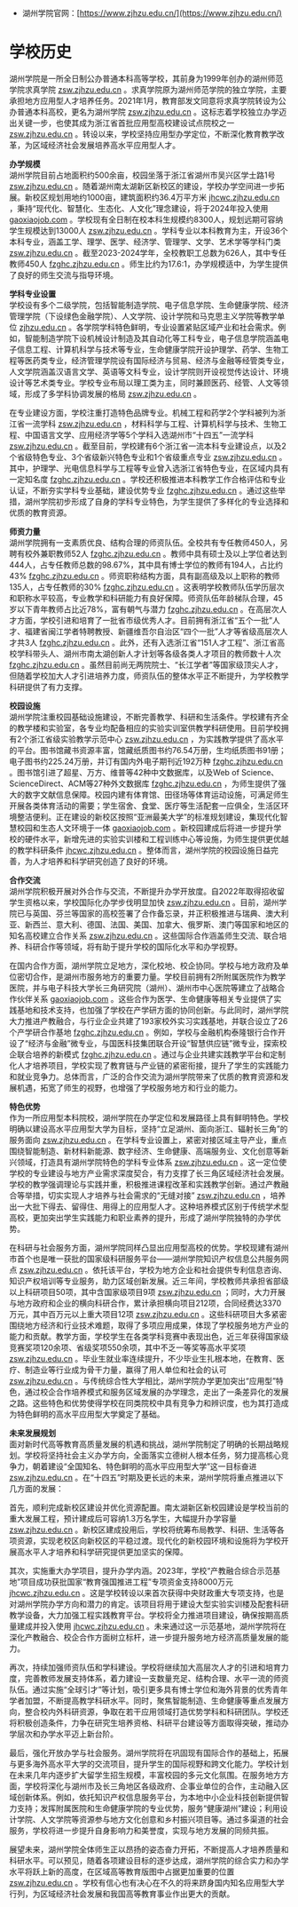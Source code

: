 - 湖州学院官网：[https://www.zjhzu.edu.cn/](https://www.zjhzu.edu.cn/)



# 学校历史  
湖州学院是一所全日制公办普通本科高等学校，其前身为1999年创办的湖州师范学院求真学院 [zsw.zjhzu.edu.cn](https://zsw.zjhzu.edu.cn/1159/list.htm#:~:text=%E6%B9%96%E5%B7%9E%E5%AD%A6%E9%99%A2%E6%98%AF%E4%B8%80%E6%89%80%E5%85%A8%E6%97%A5%E5%88%B6%E5%85%AC%E5%8A%9E%E6%99%AE%E9%80%9A%E6%9C%AC%E7%A7%91%E9%AB%98%E7%AD%89%E5%AD%A6%E6%A0%A1%E3%80%82%E5%AD%A6%E6%A0%A1%E5%89%8D%E8%BA%AB%E6%98%AF%E6%88%90%E7%AB%8B%E4%BA%8E1999%20%E5%B9%B4%E7%9A%84%E6%B9%96%E5%B7%9E%E5%B8%88%E8%8C%83%E5%AD%A6%E9%99%A2%E6%B1%82%E7%9C%9F%E5%AD%A6%E9%99%A2%E3%80%822021%20%E5%B9%B4%201%20%E6%9C%88%EF%BC%8C%E7%BB%8F%E6%95%99%E8%82%B2%E9%83%A8%E5%90%8C%E6%84%8F%E8%BD%AC%E8%AE%BE%E4%B8%BA%E5%85%AC%E5%8A%9E%E6%99%AE%E9%80%9A%E6%9C%AC%E7%A7%91%E9%AB%98%E6%A0%A1%EF%BC%8C%E6%9B%B4%E5%90%8D%E4%B8%BA%E6%B9%96%E5%B7%9E%E5%AD%A6%E9%99%A2%E3%80%82%E5%AD%A6%E6%A0%A1,%E9%A6%96%20%E6%89%B9%20%E5%BA%94%E7%94%A8%E5%9E%8B%E9%AB%98%E6%A0%A1%E5%BB%BA%E8%AE%BE%E8%AF%95%E7%82%B9%E9%99%A2%E6%A0%A1%20%E4%B9%8B%20%E4%B8%80%E3%80%82) 。求真学院原为湖州师范学院的独立学院，主要承担地方应用型人才培养任务。2021年1月，教育部发文同意将求真学院转设为公办普通本科高校，更名为湖州学院 [zsw.zjhzu.edu.cn](https://zsw.zjhzu.edu.cn/1159/list.htm#:~:text=%E6%B9%96%E5%B7%9E%E5%AD%A6%E9%99%A2%E6%98%AF%E4%B8%80%E6%89%80%E5%85%A8%E6%97%A5%E5%88%B6%E5%85%AC%E5%8A%9E%E6%99%AE%E9%80%9A%E6%9C%AC%E7%A7%91%E9%AB%98%E7%AD%89%E5%AD%A6%E6%A0%A1%E3%80%82%E5%AD%A6%E6%A0%A1%E5%89%8D%E8%BA%AB%E6%98%AF%E6%88%90%E7%AB%8B%E4%BA%8E1999%20%E5%B9%B4%E7%9A%84%E6%B9%96%E5%B7%9E%E5%B8%88%E8%8C%83%E5%AD%A6%E9%99%A2%E6%B1%82%E7%9C%9F%E5%AD%A6%E9%99%A2%E3%80%822021%20%E5%B9%B4%201%20%E6%9C%88%EF%BC%8C%E7%BB%8F%E6%95%99%E8%82%B2%E9%83%A8%E5%90%8C%E6%84%8F%E8%BD%AC%E8%AE%BE%E4%B8%BA%E5%85%AC%E5%8A%9E%E6%99%AE%E9%80%9A%E6%9C%AC%E7%A7%91%E9%AB%98%E6%A0%A1%EF%BC%8C%E6%9B%B4%E5%90%8D%E4%B8%BA%E6%B9%96%E5%B7%9E%E5%AD%A6%E9%99%A2%E3%80%82%E5%AD%A6%E6%A0%A1,%E9%A6%96%20%E6%89%B9%20%E5%BA%94%E7%94%A8%E5%9E%8B%E9%AB%98%E6%A0%A1%E5%BB%BA%E8%AE%BE%E8%AF%95%E7%82%B9%E9%99%A2%E6%A0%A1%20%E4%B9%8B%20%E4%B8%80%E3%80%82) 。这标志着学校独立办学迈出关键一步，也使其成为浙江省首批应用型高校建设试点院校之一 [zsw.zjhzu.edu.cn](https://zsw.zjhzu.edu.cn/1159/list.htm#:~:text=%E6%B9%96%E5%B7%9E%E5%AD%A6%E9%99%A2%E6%98%AF%E4%B8%80%E6%89%80%E5%85%A8%E6%97%A5%E5%88%B6%E5%85%AC%E5%8A%9E%E6%99%AE%E9%80%9A%E6%9C%AC%E7%A7%91%E9%AB%98%E7%AD%89%E5%AD%A6%E6%A0%A1%E3%80%82%E5%AD%A6%E6%A0%A1%E5%89%8D%E8%BA%AB%E6%98%AF%E6%88%90%E7%AB%8B%E4%BA%8E1999%20%E5%B9%B4%E7%9A%84%E6%B9%96%E5%B7%9E%E5%B8%88%E8%8C%83%E5%AD%A6%E9%99%A2%E6%B1%82%E7%9C%9F%E5%AD%A6%E9%99%A2%E3%80%822021%20%E5%B9%B4%201%20%E6%9C%88%EF%BC%8C%E7%BB%8F%E6%95%99%E8%82%B2%E9%83%A8%E5%90%8C%E6%84%8F%E8%BD%AC%E8%AE%BE%E4%B8%BA%E5%85%AC%E5%8A%9E%E6%99%AE%E9%80%9A%E6%9C%AC%E7%A7%91%E9%AB%98%E6%A0%A1%EF%BC%8C%E6%9B%B4%E5%90%8D%E4%B8%BA%E6%B9%96%E5%B7%9E%E5%AD%A6%E9%99%A2%E3%80%82%E5%AD%A6%E6%A0%A1,%E9%A6%96%20%E6%89%B9%20%E5%BA%94%E7%94%A8%E5%9E%8B%E9%AB%98%E6%A0%A1%E5%BB%BA%E8%AE%BE%E8%AF%95%E7%82%B9%E9%99%A2%E6%A0%A1%20%E4%B9%8B%20%E4%B8%80%E3%80%82) 。转设以来，学校坚持应用型办学定位，不断深化教育教学改革，为区域经济社会发展培养高水平应用型人才。  

**办学规模**  
湖州学院目前占地面积约500余亩，校园坐落于浙江省湖州市吴兴区学士路1号 [zsw.zjhzu.edu.cn](https://zsw.zjhzu.edu.cn/1159/list.htm#:~:text=%E7%9B%AE%E5%89%8D%E5%AD%A6%E6%A0%A1%E5%8D%A0%E5%9C%B0%E9%9D%A2%E7%A7%AF500%20%E4%BD%99%E4%BA%A9%EF%BC%8C%E5%BB%BA%E8%AE%BE%20%E4%B8%AD%E7%9A%84%E6%96%B0%E6%A0%A1%20%E5%9B%AD%20%E4%BD%8D%E4%BA%8E,%E4%BA%BA%EF%BC%8C%E8%A7%84%E5%88%92%E5%9C%A8%E6%A0%A1%E7%94%9F%E8%A7%84%E6%A8%A1%201%203%20000%20%E4%BA%BA%E3%80%82) 。随着湖州南太湖新区新校区的建设，学校办学空间进一步拓展。新校区规划用地约1000亩，建筑面积约36.4万平方米 [jhcwc.zjhzu.edu.cn](https://jhcwc.zjhzu.edu.cn/2023/0515/c1185a18795/page.htm#:~:text=Image) ，秉持“现代化、智慧化、生态化、人文化”理念建设，将于2024年投入使用 [gaoxiaojob.com](https://www.gaoxiaojob.com/company/detail/901.html#:~:text=%E7%9B%AE%E5%89%8D%E5%AD%A6%E6%A0%A1%E5%8D%A0%E5%9C%B0%E9%9D%A2%E7%A7%AF500%E4%BD%99%E4%BA%A9%EF%BC%8C%E5%BB%BA%E8%AE%BE%E4%B8%AD%E7%9A%84%E6%96%B0%E6%A0%A1%E5%8C%BA%E4%BD%8D%E4%BA%8E%E6%B5%99%E6%B1%9F%E7%9C%81%E5%9B%9B%E5%A4%A7%E6%B9%BE%E5%8C%BA%E4%B9%8B%E4%B8%80%E7%9A%84%E5%8D%97%E5%A4%AA%E6%B9%96%E6%96%B0%E5%8C%BA%EF%BC%8C%E5%BB%BA%E8%AE%BE%E7%94%A8%E5%9C%B01000%E4%BA%A9%E3%80%82%E6%96%B0%E6%A0%A1%E5%8C%BA%E5%BB%BA%E8%AE%BE%E7%A7%89%E6%8C%81%E2%80%9C%E4%BA%9A%E6%B4%B2%E6%9C%80%E7%BE%8E%E5%A4%A7%E5%AD%A6%E2%80%9D%E7%90%86%E5%BF%B5%EF%BC%8C%E9%9B%86%E7%8E%B0%E4%BB%A3%E5%8C%96%E3%80%81%E6%99%BA%E6%85%A7%E5%8C%96%E3%80%81%20%E7%94%9F%E6%80%81%E5%8C%96%E3%80%81%E4%BA%BA%E6%96%87%E5%8C%96%E4%BA%8E%E4%B8%80%E4%BD%93%EF%BC%8C%E5%B0%86%E4%BA%8E2024%E5%B9%B4%E8%90%BD%E6%88%90%E4%BD%BF%E7%94%A8%E3%80%82) 。学校现有全日制在校本科生规模约8300人，规划远期可容纳学生规模达到13000人 [zsw.zjhzu.edu.cn](https://zsw.zjhzu.edu.cn/1159/list.htm#:~:text=%E7%9B%AE%E5%89%8D%E5%AD%A6%E6%A0%A1%E5%8D%A0%E5%9C%B0%E9%9D%A2%E7%A7%AF500%20%E4%BD%99%E4%BA%A9%EF%BC%8C%E5%BB%BA%E8%AE%BE%20%E4%B8%AD%E7%9A%84%E6%96%B0%E6%A0%A1%20%E5%9B%AD%20%E4%BD%8D%E4%BA%8E,%E4%BA%BA%EF%BC%8C%E8%A7%84%E5%88%92%E5%9C%A8%E6%A0%A1%E7%94%9F%E8%A7%84%E6%A8%A1%201%203%20000%20%E4%BA%BA%E3%80%82) 。学科专业以本科教育为主，开设36个本科专业，涵盖工学、理学、医学、经济学、管理学、文学、艺术学等学科门类 [zsw.zjhzu.edu.cn](https://zsw.zjhzu.edu.cn/1159/list.htm#:~:text=%E7%9B%AE%E5%89%8D%E5%AD%A6%E6%A0%A1%E5%8D%A0%E5%9C%B0%E9%9D%A2%E7%A7%AF500%20%E4%BD%99%E4%BA%A9%EF%BC%8C%E5%BB%BA%E8%AE%BE%20%E4%B8%AD%E7%9A%84%E6%96%B0%E6%A0%A1%20%E5%9B%AD%20%E4%BD%8D%E4%BA%8E,%E4%BA%BA%EF%BC%8C%E8%A7%84%E5%88%92%E5%9C%A8%E6%A0%A1%E7%94%9F%E8%A7%84%E6%A8%A1%201%203%20000%20%E4%BA%BA%E3%80%82) 。截至2023-2024学年，全校教职工总数为626人，其中专任教师450人 [fzghc.zjhzu.edu.cn](https://fzghc.zjhzu.edu.cn/_upload/article/files/92/7a/d44246f14802bb48b3e5e94c4e87/dfd559dc-9dc2-495f-a58f-8c959b3e1ad0.pdf#:~:text=%E5%8A%9B%E5%BA%A6%EF%BC%8C2023,%E4%B8%93%E4%BB%BB%E6%95%99%E5%B8%88%E9%98%9F%E4%BC%8D%E5%88%86%E5%B8%83%E7%BB%93%E6%9E%84) 。师生比约为17.6:1，办学规模适中，为学生提供了良好的师生交流与指导环境。  

**学科专业设置**  
学校设有多个二级学院，包括智能制造学院、电子信息学院、生命健康学院、经济管理学院（下设绿色金融学院）、人文学院、设计学院和马克思主义学院等教学单位 [zjhzu.edu.cn](https://www.zjhzu.edu.cn/jxjg/list.htm#:~:text=,%E9%A9%AC%E5%85%8B%E6%80%9D%E4%B8%BB%E4%B9%89%E5%AD%A6%E9%99%A2) 。各学院学科特色鲜明，专业设置紧贴区域产业和社会需求。例如，智能制造学院下设机械设计制造及其自动化等工科专业，电子信息学院涵盖电子信息工程、计算机科学与技术等专业，生命健康学院开设护理学、药学、生物工程等医药类专业，经济管理学院设有国际经济与贸易、经济与金融等经管类专业，人文学院涵盖汉语言文学、英语等文科专业，设计学院则开设视觉传达设计、环境设计等艺术类专业。学校专业布局以理工类为主，同时兼顾医药、经管、人文等领域，形成了多学科协调发展的格局 [zsw.zjhzu.edu.cn](https://zsw.zjhzu.edu.cn/1159/list.htm#:~:text=%E7%9B%AE%E5%89%8D%E5%AD%A6%E6%A0%A1%E5%8D%A0%E5%9C%B0%E9%9D%A2%E7%A7%AF500%20%E4%BD%99%E4%BA%A9%EF%BC%8C%E5%BB%BA%E8%AE%BE%20%E4%B8%AD%E7%9A%84%E6%96%B0%E6%A0%A1%20%E5%9B%AD%20%E4%BD%8D%E4%BA%8E,%E4%BA%BA%EF%BC%8C%E8%A7%84%E5%88%92%E5%9C%A8%E6%A0%A1%E7%94%9F%E8%A7%84%E6%A8%A1%201%203%20000%20%E4%BA%BA%E3%80%82) 。  

在专业建设方面，学校注重打造特色品牌专业。机械工程和药学2个学科被列为浙江省一流学科 [zsw.zjhzu.edu.cn](https://zsw.zjhzu.edu.cn/1159/list.htm#:~:text=%E5%AD%A6%E6%A0%A1%E5%9D%9A%E6%8C%81%E9%AB%98%E6%B0%B4%E5%B9%B3%E5%BA%94%E7%94%A8%E5%9E%8B%E5%A4%A7%E5%AD%A6%20%E5%BB%BA%E8%AE%BE%20%E5%AE%9A%E4%BD%8D%EF%BC%8C%E7%AB%8B%E8%B6%B3%E6%B9%96%E5%B7%9E%EF%BC%8C%E9%9D%A2%E5%90%91%E6%B5%99%E6%B1%9F%EF%BC%8C%E8%BE%90%E5%B0%84%E9%95%BF%E4%B8%89%E8%A7%92%EF%BC%8C%E5%9B%B4%E7%BB%95%E6%99%BA%E8%83%BD%E5%88%B6%E9%80%A0%E3%80%81%E6%96%B0%E6%9D%90%E6%96%99%20%E6%96%B0%E8%83%BD%E6%BA%90%E3%80%81%E6%95%B0%E5%AD%97%E7%BB%8F%E6%B5%8E%E3%80%81%E7%94%9F%E5%91%BD%E5%81%A5%E5%BA%B7%E3%80%81%E9%AB%98%E7%AB%AF%20%E6%9C%8D%E5%8A%A1,1%20%E4%B8%AA%E3%80%81%E6%B9%96%E5%B7%9E%20%E5%B8%82%E2%80%9C%E5%8D%81%E5%9B%9B%E4%BA%94%E2%80%9D%E4%B8%80%E6%B5%81%E4%B8%93%E4%B8%9A%205%20%E4%B8%AA%E3%80%82) ，材料科学与工程、计算机科学与技术、生物工程、中国语言文学、应用经济学等5个学科入选湖州市“十四五”一流学科 [zsw.zjhzu.edu.cn](https://zsw.zjhzu.edu.cn/1159/list.htm#:~:text=%E5%AD%A6%E6%A0%A1%E5%9D%9A%E6%8C%81%E9%AB%98%E6%B0%B4%E5%B9%B3%E5%BA%94%E7%94%A8%E5%9E%8B%E5%A4%A7%E5%AD%A6%20%E5%BB%BA%E8%AE%BE%20%E5%AE%9A%E4%BD%8D%EF%BC%8C%E7%AB%8B%E8%B6%B3%E6%B9%96%E5%B7%9E%EF%BC%8C%E9%9D%A2%E5%90%91%E6%B5%99%E6%B1%9F%EF%BC%8C%E8%BE%90%E5%B0%84%E9%95%BF%E4%B8%89%E8%A7%92%EF%BC%8C%E5%9B%B4%E7%BB%95%E6%99%BA%E8%83%BD%E5%88%B6%E9%80%A0%E3%80%81%E6%96%B0%E6%9D%90%E6%96%99%20%E6%96%B0%E8%83%BD%E6%BA%90%E3%80%81%E6%95%B0%E5%AD%97%E7%BB%8F%E6%B5%8E%E3%80%81%E7%94%9F%E5%91%BD%E5%81%A5%E5%BA%B7%E3%80%81%E9%AB%98%E7%AB%AF%20%E6%9C%8D%E5%8A%A1,1%20%E4%B8%AA%E3%80%81%E6%B9%96%E5%B7%9E%20%E5%B8%82%E2%80%9C%E5%8D%81%E5%9B%9B%E4%BA%94%E2%80%9D%E4%B8%80%E6%B5%81%E4%B8%93%E4%B8%9A%205%20%E4%B8%AA%E3%80%82) 。截至目前，学校建有6个浙江省一流本科专业建设点，以及2个省级特色专业、3个省级新兴特色专业和1个省级重点专业 [zsw.zjhzu.edu.cn](https://zsw.zjhzu.edu.cn/1159/list.htm#:~:text=%E5%AD%A6%E6%A0%A1%E5%9D%9A%E6%8C%81%E9%AB%98%E6%B0%B4%E5%B9%B3%E5%BA%94%E7%94%A8%E5%9E%8B%E5%A4%A7%E5%AD%A6%20%E5%BB%BA%E8%AE%BE%20%E5%AE%9A%E4%BD%8D%EF%BC%8C%E7%AB%8B%E8%B6%B3%E6%B9%96%E5%B7%9E%EF%BC%8C%E9%9D%A2%E5%90%91%E6%B5%99%E6%B1%9F%EF%BC%8C%E8%BE%90%E5%B0%84%E9%95%BF%E4%B8%89%E8%A7%92%EF%BC%8C%E5%9B%B4%E7%BB%95%E6%99%BA%E8%83%BD%E5%88%B6%E9%80%A0%E3%80%81%E6%96%B0%E6%9D%90%E6%96%99%20%E6%96%B0%E8%83%BD%E6%BA%90%E3%80%81%E6%95%B0%E5%AD%97%E7%BB%8F%E6%B5%8E%E3%80%81%E7%94%9F%E5%91%BD%E5%81%A5%E5%BA%B7%E3%80%81%E9%AB%98%E7%AB%AF%20%E6%9C%8D%E5%8A%A1,1%20%E4%B8%AA%E3%80%81%E6%B9%96%E5%B7%9E%20%E5%B8%82%E2%80%9C%E5%8D%81%E5%9B%9B%E4%BA%94%E2%80%9D%E4%B8%80%E6%B5%81%E4%B8%93%E4%B8%9A%205%20%E4%B8%AA%E3%80%82) 。其中，护理学、光电信息科学与工程等专业曾入选浙江省特色专业，在区域内具有一定知名度 [fzghc.zjhzu.edu.cn](https://fzghc.zjhzu.edu.cn/_upload/article/files/92/7a/d44246f14802bb48b3e5e94c4e87/dfd559dc-9dc2-495f-a58f-8c959b3e1ad0.pdf#:~:text=5%20%E7%94%B5%E6%B0%94%E5%B7%A5%E7%A8%8B%E5%8F%8A%E5%85%B6%E8%87%AA%E5%8A%A8%E5%8C%96%202019%20%E5%B9%B4%206,9%20%E7%9C%81%E2%80%9C%E5%8D%81%E4%BA%8C%E4%BA%94%E2%80%9D%E6%96%B0%E5%85%B4%E7%89%B9%E8%89%B2%E4%B8%93%E4%B8%9A%20%E7%94%B5%E5%AD%90%E4%BF%A1%E6%81%AF%E5%B7%A5%E7%A8%8B%202014%20%E5%B9%B4) 。学校还积极推进本科教学工作合格评估和专业认证，不断夯实学科专业基础，建设优势专业 [fzghc.zjhzu.edu.cn](https://fzghc.zjhzu.edu.cn/_upload/article/files/92/7a/d44246f14802bb48b3e5e94c4e87/dfd559dc-9dc2-495f-a58f-8c959b3e1ad0.pdf#:~:text=%E5%BC%95%E9%A2%86%EF%BC%8C%E4%BB%A5%E6%95%99%E8%82%B2%E9%83%A8%E6%9C%AC%E7%A7%91%E6%95%99%E5%AD%A6%E5%B7%A5%E4%BD%9C%E5%90%88%E6%A0%BC%E8%AF%84%E4%BC%B0%E4%B8%8E%E4%B8%93%E4%B8%9A%E8%AE%A4%E8%AF%81%E4%B8%BA%E6%8A%93%E6%89%8B%EF%BC%8C%E4%BB%A5%E7%9C%81%E3%80%81%E5%B8%82%E3%80%81%E6%A0%A1%E4%B8%93%E4%B8%9A%E5%BB%BA%20%E8%AE%BE%E9%A1%B9%E7%9B%AE%E4%B8%BA%E4%BE%9D%E6%89%98%EF%BC%8C%E7%AB%8B%E8%B6%B3%E5%8C%BA%E5%9F%9F%E4%BC%98%E5%8A%BF%E4%BA%A7%E4%B8%9A%E5%92%8C%E6%B7%B1%E5%8E%9A%E6%96%87%E5%8C%96%E5%BA%95%E8%95%B4%EF%BC%8C%E5%85%A8%E9%9D%A2%E5%A4%AF%E5%AE%9E%E5%AD%A6%E7%A7%91%E4%B8%93%E4%B8%9A%E5%9F%BA%E7%A1%80%EF%BC%8C%E5%A4%A7%20%E5%8A%9B%E5%BB%BA%E8%AE%BE%E7%89%B9%E8%89%B2%E5%92%8C%E4%BC%98%E5%8A%BF%E4%B8%93%E4%B8%9A%E3%80%822023%20%E5%B9%B4%209,%E6%9C%88%EF%BC%8C%E5%AD%A6%E6%A0%A1%E6%8C%89%E7%85%A7%E6%95%99%E8%82%B2%E9%83%A8%E5%92%8C%E6%B5%99%E6%B1%9F%E7%9C%81%E6%95%99%E8%82%B2%E5%8E%85%E5%85%B3%E4%BA%8E%E4%B8%93) 。通过这些举措，湖州学院初步形成了自身的学科专业特色，为学生提供了多样化的专业选择和优质的教育资源。  

**师资力量**  
湖州学院拥有一支素质优良、结构合理的师资队伍。全校共有专任教师450人，另聘有校外兼职教师52人 [fzghc.zjhzu.edu.cn](https://fzghc.zjhzu.edu.cn/_upload/article/files/92/7a/d44246f14802bb48b3e5e94c4e87/dfd559dc-9dc2-495f-a58f-8c959b3e1ad0.pdf#:~:text=%E5%8A%9B%E5%BA%A6%EF%BC%8C2023,%E4%B8%93%E4%BB%BB%E6%95%99%E5%B8%88%E9%98%9F%E4%BC%8D%E5%88%86%E5%B8%83%E7%BB%93%E6%9E%84) 。教师中具有硕士及以上学位者达到444人，占专任教师总数的98.67%，其中具有博士学位的教师有194人，占比约43% [fzghc.zjhzu.edu.cn](https://fzghc.zjhzu.edu.cn/_upload/article/files/92/7a/d44246f14802bb48b3e5e94c4e87/dfd559dc-9dc2-495f-a58f-8c959b3e1ad0.pdf#:~:text=%E5%9C%A8%E4%B8%93%E4%BB%BB%E6%95%99%E5%B8%88%E5%9B%A2%E9%98%9F%E4%B8%AD%EF%BC%8C444%20%E4%BA%BA%E6%8B%A5%E6%9C%89%E7%A1%95%E5%A3%AB%E5%8F%8A%E4%BB%A5%E4%B8%8A%E5%AD%A6%E4%BD%8D%EF%BC%8C%E5%8D%A0%E4%B8%93%E4%BB%BB%E6%95%99%E5%B8%88%E6%80%BB%E6%95%B0%E7%9A%84%2098.67,%E3%80%82%E4%B8%8E%E4%B8%8A%E4%B8%80%E5%AD%A6%E5%B9%B4%E7%9B%B8%E6%AF%94%EF%BC%8C%E9%AB%98%20%E7%BA%A7%E4%B8%93%E4%B8%9A%E6%8A%80%E6%9C%AF%E8%81%8C%E5%8A%A1%E7%9A%84%E4%B8%93%E4%BB%BB%E6%95%99%E5%B8%88%E6%95%B0%E9%87%8F%E5%91%88%E7%8E%B0%E5%87%BA%E7%A8%B3%E5%AE%9A%E7%9A%84%E5%A2%9E%E9%95%BF%E8%B6%8B%E5%8A%BF%E3%80%82%E4%B8%8A%E4%B8%80%E5%AD%A6%E5%B9%B4%EF%BC%8C%E6%96%B0%E5%A2%9E%E5%8D%9A%E5%A3%AB%E5%AD%A6) 。师资职称结构方面，具有副高级及以上职称的教师135人，占专任教师的30% [fzghc.zjhzu.edu.cn](https://fzghc.zjhzu.edu.cn/_upload/article/files/92/7a/d44246f14802bb48b3e5e94c4e87/dfd559dc-9dc2-495f-a58f-8c959b3e1ad0.pdf#:~:text=%E5%9C%A8%E4%B8%93%E4%BB%BB%E6%95%99%E5%B8%88%E5%9B%A2%E9%98%9F%E4%B8%AD%EF%BC%8C444%20%E4%BA%BA%E6%8B%A5%E6%9C%89%E7%A1%95%E5%A3%AB%E5%8F%8A%E4%BB%A5%E4%B8%8A%E5%AD%A6%E4%BD%8D%EF%BC%8C%E5%8D%A0%E4%B8%93%E4%BB%BB%E6%95%99%E5%B8%88%E6%80%BB%E6%95%B0%E7%9A%84%2098.67,%E3%80%82%E4%B8%8E%E4%B8%8A%E4%B8%80%E5%AD%A6%E5%B9%B4%E7%9B%B8%E6%AF%94%EF%BC%8C%E9%AB%98%20%E7%BA%A7%E4%B8%93%E4%B8%9A%E6%8A%80%E6%9C%AF%E8%81%8C%E5%8A%A1%E7%9A%84%E4%B8%93%E4%BB%BB%E6%95%99%E5%B8%88%E6%95%B0%E9%87%8F%E5%91%88%E7%8E%B0%E5%87%BA%E7%A8%B3%E5%AE%9A%E7%9A%84%E5%A2%9E%E9%95%BF%E8%B6%8B%E5%8A%BF%E3%80%82%E4%B8%8A%E4%B8%80%E5%AD%A6%E5%B9%B4%EF%BC%8C%E6%96%B0%E5%A2%9E%E5%8D%9A%E5%A3%AB%E5%AD%A6) 。这表明学校教师队伍学历层次和职称水平较高，专业教学和科研能力有良好保障。师资队伍年龄梯队合理，45岁以下青年教师占比近78%，富有朝气与潜力 [fzghc.zjhzu.edu.cn](https://fzghc.zjhzu.edu.cn/_upload/article/files/92/7a/d44246f14802bb48b3e5e94c4e87/dfd559dc-9dc2-495f-a58f-8c959b3e1ad0.pdf#:~:text=match%20at%20L255%20%E4%BD%8D%E6%95%99%E5%B8%88%2041,%E5%9B%BE%204%E3%80%82) 。在高层次人才方面，学校引进和培育了一批省市级优秀人才。目前拥有浙江省“五个一批”人才、福建省闽江学者特聘教授、新疆维吾尔自治区“四个一批”人才等省级高层次人才共3人 [fzghc.zjhzu.edu.cn](https://fzghc.zjhzu.edu.cn/_upload/article/files/92/7a/d44246f14802bb48b3e5e94c4e87/dfd559dc-9dc2-495f-a58f-8c959b3e1ad0.pdf#:~:text=3,%E5%85%A8%E5%9B%BD%E4%B8%AD%E5%8C%BB%E4%B8%B4%E5%BA%8A%E4%BC%98%E7%A7%80%E4%BA%BA%E6%89%8D%E7%A0%94%E4%BF%AE%E9%A1%B9%E7%9B%AE%E5%9F%B9%E5%85%BB%E5%AF%B9%E8%B1%A1%E7%AD%89%E5%90%84%E7%B1%BB%E5%85%B6%E4%BB%96%E4%BA%BA%E6%89%8D%E7%A7%B0%E5%8F%B7%2030%20%E4%BD%99%E4%BA%BA%E6%AC%A1%EF%BC%9B%E2%80%9C%E5%8D%97%20%E5%A4%AA%E6%B9%96%E6%9C%AC%E5%9C%9F%E9%AB%98%E5%B1%82%E6%AC%A1%E4%BA%BA%E6%89%8D%E7%89%B9%E6%AE%8A%E6%94%AF%E6%8C%81%E8%AE%A1%E5%88%92%E2%80%9D%E7%A7%91%E6%8A%80%E5%88%9B%E6%96%B0%E9%A2%86%E5%86%9B%E4%BA%BA%E6%89%8D%E3%80%81%E6%95%99%E8%82%B2%E9%A2%86%E5%86%9B%E4%BA%BA%E6%89%8D%E3%80%81%E4%BA%BA%E6%96%87%E7%A4%BE%20%E7%A7%91%E9%A2%86%E5%86%9B%E4%BA%BA%E6%89%8D%E3%80%81%E9%9D%92%E5%B9%B4%E6%8B%94%E5%B0%96%E4%BA%BA%E6%89%8D%EF%BC%8C%E6%B9%96%E5%B7%9E%E5%B8%82%E5%8D%97%E5%A4%AA%E6%B9%96%E7%B2%BE%E8%8B%B1%E8%AE%A1%E5%88%92%E5%85%A5%E9%80%89%E4%BA%BA%E6%89%8D%EF%BC%8C%E6%B9%96%E5%B7%9E%E5%B8%82%E2%80%9C1112) 。此外，还有入选浙江省“151人才工程”、浙江省高校学科带头人、湖州市南太湖创新人才计划等各级各类人才项目的教师数十人次 [fzghc.zjhzu.edu.cn](https://fzghc.zjhzu.edu.cn/_upload/article/files/92/7a/d44246f14802bb48b3e5e94c4e87/dfd559dc-9dc2-495f-a58f-8c959b3e1ad0.pdf#:~:text=3,30%20%E4%BD%99%E4%BA%BA%E6%AC%A1%EF%BC%9B%E2%80%9C%E5%8D%97%20%E5%A4%AA%E6%B9%96%E6%9C%AC%E5%9C%9F%E9%AB%98%E5%B1%82%E6%AC%A1%E4%BA%BA%E6%89%8D%E7%89%B9%E6%AE%8A%E6%94%AF%E6%8C%81%E8%AE%A1%E5%88%92%E2%80%9D%E7%A7%91%E6%8A%80%E5%88%9B%E6%96%B0%E9%A2%86%E5%86%9B%E4%BA%BA%E6%89%8D%E3%80%81%E6%95%99%E8%82%B2%E9%A2%86%E5%86%9B%E4%BA%BA%E6%89%8D%E3%80%81%E4%BA%BA%E6%96%87%E7%A4%BE%20%E7%A7%91%E9%A2%86%E5%86%9B%E4%BA%BA%E6%89%8D%E3%80%81%E9%9D%92%E5%B9%B4%E6%8B%94%E5%B0%96%E4%BA%BA%E6%89%8D%EF%BC%8C%E6%B9%96%E5%B7%9E%E5%B8%82%E5%8D%97%E5%A4%AA%E6%B9%96%E7%B2%BE%E8%8B%B1%E8%AE%A1%E5%88%92%E5%85%A5%E9%80%89%E4%BA%BA%E6%89%8D%EF%BC%8C%E6%B9%96%E5%B7%9E%E5%B8%82%E2%80%9C1112%20%E4%BA%BA%E6%89%8D%E5%B7%A5%E7%A8%8B%E2%80%9D%E5%9F%B9%E5%85%BB%E4%BA%BA%E9%80%89%EF%BC%8C%E6%B9%96%E5%B7%9E%E5%B8%82%E5%AE%A3%E4%BC%A0%E6%96%87%E5%8C%96%E2%80%9C%E4%BA%94%E4%B8%AA%E4%B8%80%E6%89%B9%E2%80%9D%E4%BC%98%E7%A7%80%E4%BA%BA%E6%89%8D%E4%BB%A5%E5%8F%8A%E5%85%B6%E4%BB%96%E5%90%84%E7%B1%BB%E5%B8%82%E7%BA%A7) 。虽然目前尚无两院院士、“长江学者”等国家级顶尖人才，但随着学校加大人才引进培养力度，师资队伍的整体水平正不断提升，为学校教学科研提供了有力支撑。  

**校园设施**  
湖州学院注重校园基础设施建设，不断完善教学、科研和生活条件。学校建有齐全的教学楼和实验室，各专业均配备相应的实验实训室供教学科研使用。目前学校拥有2个浙江省级实验教学示范中心 [zsw.zjhzu.edu.cn](https://zsw.zjhzu.edu.cn/1159/list.htm#:~:text=%E5%AD%A6%E6%A0%A1%E5%9D%9A%E6%8C%81%20%E9%AB%98%E7%B4%A0%E8%B4%A8%20%E5%BA%94%E7%94%A8%20%E5%9E%8B%20%E4%BA%BA%E6%89%8D%E5%9F%B9%E5%85%BB,%E8%9E%8D%E5%90%88%EF%BC%8C%E7%A7%AF%E6%9E%81%E6%9E%84%E5%BB%BA%E5%8D%8F%E5%90%8C%E8%82%B2%E4%BA%BA%E6%9C%BA%E5%88%B6%EF%BC%8C%E5%88%87%20%E5%AE%9E%20%E6%8F%90%E9%AB%98%20%E5%AE%9E%E8%B7%B5%20%E6%95%99%E5%AD%A6) ，为实践教学提供了高水平的平台。图书馆藏书资源丰富，馆藏纸质图书约76.54万册，生均纸质图书91册；电子图书约225.24万册，并订有国内外电子期刊近192万种 [fzghc.zjhzu.edu.cn](https://fzghc.zjhzu.edu.cn/_upload/article/files/92/7a/d44246f14802bb48b3e5e94c4e87/dfd559dc-9dc2-495f-a58f-8c959b3e1ad0.pdf#:~:text=2,of%20Science%E3%80%81ScienceDirect%E3%80%81ACM%20%E7%AD%89%2027%20%E7%A7%8D) 。图书馆引进了超星、万方、维普等42种中文数据库，以及Web of Science、ScienceDirect、ACM等27种外文数据库 [fzghc.zjhzu.edu.cn](https://fzghc.zjhzu.edu.cn/_upload/article/files/92/7a/d44246f14802bb48b3e5e94c4e87/dfd559dc-9dc2-495f-a58f-8c959b3e1ad0.pdf#:~:text=2,of%20Science%E3%80%81ScienceDirect%E3%80%81ACM%20%E7%AD%89%2027%20%E7%A7%8D) ，为师生提供了强大的数字文献信息保障。校园内建有体育馆、田径场等体育运动设施，可满足师生开展各类体育活动的需要；学生宿舍、食堂、医疗等生活配套一应俱全，生活区环境整洁便利。正在建设的新校区按照“亚洲最美大学”的标准规划建设，集现代化智慧校园和生态人文环境于一体 [gaoxiaojob.com](https://www.gaoxiaojob.com/company/detail/901.html#:~:text=%E7%9B%AE%E5%89%8D%E5%AD%A6%E6%A0%A1%E5%8D%A0%E5%9C%B0%E9%9D%A2%E7%A7%AF500%E4%BD%99%E4%BA%A9%EF%BC%8C%E5%BB%BA%E8%AE%BE%E4%B8%AD%E7%9A%84%E6%96%B0%E6%A0%A1%E5%8C%BA%E4%BD%8D%E4%BA%8E%E6%B5%99%E6%B1%9F%E7%9C%81%E5%9B%9B%E5%A4%A7%E6%B9%BE%E5%8C%BA%E4%B9%8B%E4%B8%80%E7%9A%84%E5%8D%97%E5%A4%AA%E6%B9%96%E6%96%B0%E5%8C%BA%EF%BC%8C%E5%BB%BA%E8%AE%BE%E7%94%A8%E5%9C%B01000%E4%BA%A9%E3%80%82%E6%96%B0%E6%A0%A1%E5%8C%BA%E5%BB%BA%E8%AE%BE%E7%A7%89%E6%8C%81%E2%80%9C%E4%BA%9A%E6%B4%B2%E6%9C%80%E7%BE%8E%E5%A4%A7%E5%AD%A6%E2%80%9D%E7%90%86%E5%BF%B5%EF%BC%8C%E9%9B%86%E7%8E%B0%E4%BB%A3%E5%8C%96%E3%80%81%E6%99%BA%E6%85%A7%E5%8C%96%E3%80%81%20%E7%94%9F%E6%80%81%E5%8C%96%E3%80%81%E4%BA%BA%E6%96%87%E5%8C%96%E4%BA%8E%E4%B8%80%E4%BD%93%EF%BC%8C%E5%B0%86%E4%BA%8E2024%E5%B9%B4%E8%90%BD%E6%88%90%E4%BD%BF%E7%94%A8%E3%80%82) 。新校园建成后将进一步提升学校的硬件水平，新增先进的实验实训楼和工程训练中心等设施，为师生提供更优越的教学科研条件 [jhcwc.zjhzu.edu.cn](https://jhcwc.zjhzu.edu.cn/2023/0515/c1185a18795/page.htm#:~:text=%E6%A0%A1%E4%BC%81%E5%90%88%E4%BD%9C%EF%BC%8C%E5%8A%A0%E5%BC%BA%E7%BB%8F%E6%B5%8E%E7%A4%BE%E4%BC%9A%E5%8F%91%E5%B1%95%E6%80%A5%E9%9C%80%E9%A2%86%E5%9F%9F%E5%AD%A6%E7%A7%91%E4%B8%93%E4%B8%9A%E5%BB%BA%E8%AE%BE%E5%92%8C%E4%BA%BA%E6%89%8D%E5%9F%B9%E5%85%BB%EF%BC%8C%E6%9C%89%E6%95%88%E6%8F%90%E5%8D%87%E6%88%91%E6%A0%A1%E5%AF%B9%E5%9C%B0%E6%96%B9%E7%BB%8F%E6%B5%8E%E7%A4%BE%E4%BC%9A%E9%AB%98%E8%B4%A8%E9%87%8F%E5%8F%91%E5%B1%95%E7%9A%84%E6%94%AF%E6%92%91%E5%BC%95%E9%A2%86%E8%83%BD%E5%8A%9B%E3%80%82) 。整体而言，湖州学院的校园设施日益完善，为人才培养和科学研究创造了良好的环境。  

**合作交流**  
湖州学院积极开展对外合作与交流，不断提升办学开放度。自2022年取得招收留学生资格以来，学校国际化办学步伐明显加快 [zsw.zjhzu.edu.cn](https://zsw.zjhzu.edu.cn/1159/list.htm#:~:text=%E5%AD%A6%E6%A0%A1%E5%9D%9A%E6%8C%81%20%E5%BC%80%E6%94%BE%E5%8A%9E%E5%AD%A6%EF%BC%8C%E5%A4%A7%E5%8A%9B%E5%AE%9E%E6%96%BD%E5%9B%BD%E9%99%85%E5%8C%96%E6%88%98%E7%95%A5%EF%BC%8C%E7%A7%AF%E6%9E%81%E6%8E%A8%E8%BF%9B%E5%9B%BD%E9%99%85%E5%90%88%E4%BD%9C%E4%B8%8E%E4%BA%A4%E6%B5%81%EF%BC%8C%E4%BA%8E2022%20%E5%B9%B4%E5%8F%96%E5%BE%97%E7%95%99%E5%AD%A6%E7%94%9F%E6%8B%9B%E7%94%9F%E8%B5%84%E6%A0%BC%EF%BC%8C%E5%9B%BD%E9%99%85%E5%8C%96%E5%8A%9E%E5%AD%A6%E6%AD%A5%E4%BC%90%E6%98%8E%E6%98%BE%E5%8A%A0%E5%BF%AB%E3%80%82%E7%9B%AE%E5%89%8D%EF%BC%8C%E5%AD%A6%E6%A0%A1%E5%B7%B2%E4%B8%8E%E8%8B%B1%E5%9B%BD%E3%80%81%E8%8A%AC%E5%85%B0%20%E7%AD%89%20%E9%AB%98%E6%A0%A1%E7%AD%BE%E7%BD%B2%E5%90%88%E4%BD%9C%E5%A4%87%E5%BF%98%E5%BD%95%EF%BC%8C%E5%90%8C%E6%97%B6%E6%AD%A3%E7%A7%AF%E6%9E%81%E6%8E%A8%E8%BF%9B%E4%B8%8E%E7%91%9E%E5%85%B8%E3%80%81%E6%BE%B3%E5%A4%A7%E5%88%A9%E4%BA%9A%E3%80%81%E6%96%B0%E8%A5%BF%E5%85%B0%E3%80%81%E6%84%8F%E5%A4%A7%E5%88%A9%E3%80%81%E5%BE%B7%E5%9B%BD%E3%80%81%E6%B3%95%E5%9B%BD%E3%80%81%E7%BE%8E%E5%9B%BD%E3%80%81%E5%8A%A0%E6%8B%BF%E5%A4%A7%E3%80%81%E4%BF%84%E7%BD%97%E6%96%AF%E3%80%81%E6%BE%B3%E9%97%A8%E7%AD%89%E5%9B%BD%E5%AE%B6%EF%BC%88%E5%9C%B0%E5%8C%BA%EF%BC%89%E7%9A%84%E9%AB%98%E6%B0%B4%E5%B9%B3%E7%9F%A5%E5%90%8D%E9%AB%98%E6%A0%A1%E5%90%88%E4%BD%9C%E3%80%82) 。目前，湖州学院已与英国、芬兰等国家的高校签署了合作备忘录，并正积极推进与瑞典、澳大利亚、新西兰、意大利、德国、法国、美国、加拿大、俄罗斯、澳门等国家和地区的知名高校建立合作关系 [zsw.zjhzu.edu.cn](https://zsw.zjhzu.edu.cn/1159/list.htm#:~:text=%E5%AD%A6%E6%A0%A1%E5%9D%9A%E6%8C%81%20%E5%BC%80%E6%94%BE%E5%8A%9E%E5%AD%A6%EF%BC%8C%E5%A4%A7%E5%8A%9B%E5%AE%9E%E6%96%BD%E5%9B%BD%E9%99%85%E5%8C%96%E6%88%98%E7%95%A5%EF%BC%8C%E7%A7%AF%E6%9E%81%E6%8E%A8%E8%BF%9B%E5%9B%BD%E9%99%85%E5%90%88%E4%BD%9C%E4%B8%8E%E4%BA%A4%E6%B5%81%EF%BC%8C%E4%BA%8E2022%20%E5%B9%B4%E5%8F%96%E5%BE%97%E7%95%99%E5%AD%A6%E7%94%9F%E6%8B%9B%E7%94%9F%E8%B5%84%E6%A0%BC%EF%BC%8C%E5%9B%BD%E9%99%85%E5%8C%96%E5%8A%9E%E5%AD%A6%E6%AD%A5%E4%BC%90%E6%98%8E%E6%98%BE%E5%8A%A0%E5%BF%AB%E3%80%82%E7%9B%AE%E5%89%8D%EF%BC%8C%E5%AD%A6%E6%A0%A1%E5%B7%B2%E4%B8%8E%E8%8B%B1%E5%9B%BD%E3%80%81%E8%8A%AC%E5%85%B0%20%E7%AD%89%20%E9%AB%98%E6%A0%A1%E7%AD%BE%E7%BD%B2%E5%90%88%E4%BD%9C%E5%A4%87%E5%BF%98%E5%BD%95%EF%BC%8C%E5%90%8C%E6%97%B6%E6%AD%A3%E7%A7%AF%E6%9E%81%E6%8E%A8%E8%BF%9B%E4%B8%8E%E7%91%9E%E5%85%B8%E3%80%81%E6%BE%B3%E5%A4%A7%E5%88%A9%E4%BA%9A%E3%80%81%E6%96%B0%E8%A5%BF%E5%85%B0%E3%80%81%E6%84%8F%E5%A4%A7%E5%88%A9%E3%80%81%E5%BE%B7%E5%9B%BD%E3%80%81%E6%B3%95%E5%9B%BD%E3%80%81%E7%BE%8E%E5%9B%BD%E3%80%81%E5%8A%A0%E6%8B%BF%E5%A4%A7%E3%80%81%E4%BF%84%E7%BD%97%E6%96%AF%E3%80%81%E6%BE%B3%E9%97%A8%E7%AD%89%E5%9B%BD%E5%AE%B6%EF%BC%88%E5%9C%B0%E5%8C%BA%EF%BC%89%E7%9A%84%E9%AB%98%E6%B0%B4%E5%B9%B3%E7%9F%A5%E5%90%8D%E9%AB%98%E6%A0%A1%E5%90%88%E4%BD%9C%E3%80%82) 。这些国际合作涵盖师生交流、联合培养、科研合作等领域，将有助于提升学校的国际化水平和办学视野。  

在国内合作方面，湖州学院立足地方，深化校地、校企协同。学校与地方政府及单位密切合作，是湖州市服务地方的重要力量。学校目前拥有2所附属医院作为教学医院，并与电子科技大学长三角研究院（湖州）、湖州市中心医院等建立了战略合作伙伴关系 [gaoxiaojob.com](https://www.gaoxiaojob.com/company/detail/901.html#:~:text=%E5%AD%A6%E6%A0%A1%E6%8B%A5%E6%9C%89%E5%B7%A5%E5%AD%A6%E3%80%81%E7%90%86%E5%AD%A6%E3%80%81%E7%BB%8F%E6%B5%8E%E5%AD%A6%E3%80%81%E5%8C%BB%E5%AD%A6%E3%80%81%E6%96%87%E5%AD%A6%E3%80%81%E8%89%BA%E6%9C%AF%E5%AD%A6%E7%AD%89%E5%AD%A6%E7%A7%91%E9%97%A8%E7%B1%BB%EF%BC%8C%E6%8B%A5%E6%9C%89%E9%99%84%E5%B1%9E%E5%8C%BB%E9%99%A22%E6%89%80%EF%BC%8C%E4%B8%8E%E7%94%B5%E5%AD%90%E7%A7%91%E6%8A%80%E5%A4%A7%E5%AD%A6%E9%95%BF%E4%B8%89%E8%A7%92%E7%A0%94%E7%A9%B6%E9%99%A2%EF%BC%88%E6%B9%96%E5%B7%9E%EF%BC%89%E3%80%81%E6%B9%96%E5%B7%9E%E5%B8%82%E4%B8%AD%E5%BF%83%E5%8C%BB%E9%99%A2%E7%AD%89%E4%B8%BA%E6%88%98%E7%95%A5%E5%90%88%E4%BD%9C%E4%BC%99%E4%BC%B4%E3%80%82%E7%8E%B0%E6%9C%89%E4%BB%A5%E7%90%86%20%E5%B7%A5%E7%B1%BB%E4%B8%93%E4%B8%9A%E4%B8%BA%E4%B8%BB%E7%9A%8436%E4%B8%AA%E6%9C%AC%E7%A7%91%E4%B8%93%E4%B8%9A%EF%BC%8C%E5%85%A8%E6%97%A5%E5%88%B6%E5%9C%A8%E6%A0%A1%E7%94%9F%E8%BF%918000%E4%BA%BA%EF%BC%8C%E8%A7%84%E5%88%92%E5%9C%A8%E6%A0%A1%E7%94%9F%E8%A7%84%E6%A8%A1%E8%BE%BE%E5%88%B010000%E4%BA%BA%E3%80%82%E7%8E%B0%E6%8B%A5%E6%9C%89%E6%9C%BA%E6%A2%B0%E5%B7%A5%E7%A8%8B%E3%80%81%E8%8D%AF%E5%AD%A62%E4%B8%AA%E7%9C%81%E4%B8%80%E6%B5%81%E5%AD%A6%E7%A7%91%EF%BC%8C%E5%9C%A8%E7%94%B5%E5%AD%90%E4%BF%A1%E6%81%AF%E3%80%81%E5%81%A5%E5%BA%B7%E6%8A%A4%E7%90%86%E3%80%81%E7%BB%8F%E6%B5%8E%E8%B4%B8%E6%98%93%E7%AD%89%E6%96%B9%E5%90%91%20%E5%BB%BA%E6%9C%89%E7%9C%81%E9%87%8D%E7%82%B9%E4%B8%93%E4%B8%9A1%E4%B8%AA%E3%80%81%E7%9C%81%E4%B8%80%E6%B5%81%E6%9C%AC%E7%A7%91%E4%B8%93%E4%B8%9A%E5%BB%BA%E8%AE%BE%E7%82%B94%E4%B8%AA%E3%80%81%E7%9C%81%E6%96%B0%E5%85%B4%E7%89%B9%E8%89%B2%E4%B8%93%E4%B8%9A3%E4%B8%AA%E3%80%81%E7%9C%81%E4%BC%98%E5%8A%BF%E7%89%B9%E8%89%B2%E4%B8%93%E4%B8%9A2%E4%B8%AA%E3%80%82) 。这些合作为医学、生命健康等相关专业提供了实践基地和技术支持，也加强了学校在产学研方面的协同创新。与此同时，湖州学院大力推进产教融合，与行业企业共建了193家校外实习实践基地，并联合设立了26个产学研合作基地 [fzghc.zjhzu.edu.cn](https://fzghc.zjhzu.edu.cn/_upload/article/files/92/7a/d44246f14802bb48b3e5e94c4e87/dfd559dc-9dc2-495f-a58f-8c959b3e1ad0.pdf#:~:text=22%20%E5%90%8D%E4%B8%93%E4%BB%BB%E6%95%99%E5%B8%88%E8%B5%B4%E4%BC%81%E4%B8%9A%E6%8C%82%E8%81%8C%EF%BC%8C%E4%B8%8D%E6%96%AD%E6%B7%B1%E5%8C%96%E4%BA%A7%E6%95%99%E8%9E%8D%E5%90%88%E3%80%81%E7%A7%91%E6%95%99%E8%9E%8D%E6%B1%87%EF%BC%8C%E5%BC%95%E5%AF%BC%E5%AD%A6%E7%94%9F%E6%88%90%E9%95%BF%E6%88%90%E6%89%8D%E3%80%82%20%E5%AD%A6%E6%A0%A1%E4%B8%8E%E6%B3%B0%E9%9A%86%E9%93%B6%E8%A1%8C%E8%81%94%E5%90%88%E4%B8%BE%E5%8A%9E%E2%80%9C%E7%BB%8F%E6%B5%8E%E4%B8%8E%E9%87%91%E8%9E%8D%E5%BE%AE%E2%80%9D%E4%B8%93%E4%B8%9A%EF%BC%8C%E4%B8%8E%E5%9B%BD%E5%8C%BB%E7%A7%91%E6%8A%80%E9%9B%86%E5%9B%A2%E8%81%94%E5%90%88%E4%B8%BE%E5%8A%9E%E2%80%9C%E6%99%BA%20%E6%85%A7%E4%BE%9B%E5%BA%94%E9%93%BE%E2%80%9D%E5%BE%AE%E4%B8%93%E4%B8%9A%EF%BC%8C%E7%A7%AF%E6%9E%81%E6%8E%A2%E7%B4%A2%E6%A0%A1%E5%9C%B0%E8%9E%8D%E5%90%88%E5%8F%91%E5%B1%95%E6%96%B0%E6%A8%A1%E5%BC%8F%E3%80%82%E7%9B%AE%E5%89%8D%E5%AD%A6%E6%A0%A1%E4%B8%8E%E4%BC%81%E4%B8%9A%E5%85%B1%E5%BB%BA%E6%A0%A1%E5%A4%96%E5%AE%9E%20%E8%B7%B5%E5%9F%BA%E5%9C%B0,193%20%E5%AE%B6%EF%BC%8C%E4%BA%A7%E5%AD%A6%E7%A0%94%E5%9F%BA%E5%9C%B0%2026%20%E5%AE%B6%E3%80%82) 。例如，学校与金融机构泰隆银行合作开设了“经济与金融”微专业，与国医科技集团联合开设“智慧供应链”微专业，探索校企联合培养的新模式 [fzghc.zjhzu.edu.cn](https://fzghc.zjhzu.edu.cn/_upload/article/files/92/7a/d44246f14802bb48b3e5e94c4e87/dfd559dc-9dc2-495f-a58f-8c959b3e1ad0.pdf#:~:text=match%20at%20L1111%2022%20%E5%90%8D%E4%B8%93%E4%BB%BB%E6%95%99%E5%B8%88%E8%B5%B4%E4%BC%81%E4%B8%9A%E6%8C%82%E8%81%8C%EF%BC%8C%E4%B8%8D%E6%96%AD%E6%B7%B1%E5%8C%96%E4%BA%A7%E6%95%99%E8%9E%8D%E5%90%88%E3%80%81%E7%A7%91%E6%95%99%E8%9E%8D%E6%B1%87%EF%BC%8C%E5%BC%95%E5%AF%BC%E5%AD%A6%E7%94%9F%E6%88%90%E9%95%BF%E6%88%90%E6%89%8D%E3%80%82,%E8%B7%B5%E5%9F%BA%E5%9C%B0%20193%20%E5%AE%B6%EF%BC%8C%E4%BA%A7%E5%AD%A6%E7%A0%94%E5%9F%BA%E5%9C%B0%2026%20%E5%AE%B6%E3%80%82) 。通过与企业共建实践教学平台和定制化人才培养项目，学校实现了教育链与产业链的紧密衔接，提升了学生的实践能力和就业竞争力。总体而言，广泛的合作交流为湖州学院带来了优质的教育资源和发展机遇，拓宽了师生的视野，也增强了学校服务地方和行业的能力。  

**特色优势**  
作为一所应用型本科院校，湖州学院在办学定位和发展路径上具有鲜明特色。学校明确以建设高水平应用型大学为目标，坚持“立足湖州、面向浙江、辐射长三角”的服务面向 [zsw.zjhzu.edu.cn](https://zsw.zjhzu.edu.cn/1159/list.htm#:~:text=%E5%AD%A6%E6%A0%A1%E5%9D%9A%E6%8C%81%E9%AB%98%E6%B0%B4%E5%B9%B3%E5%BA%94%E7%94%A8%E5%9E%8B%E5%A4%A7%E5%AD%A6%20%E5%BB%BA%E8%AE%BE%20%E5%AE%9A%E4%BD%8D%EF%BC%8C%E7%AB%8B%E8%B6%B3%E6%B9%96%E5%B7%9E%EF%BC%8C%E9%9D%A2%E5%90%91%E6%B5%99%E6%B1%9F%EF%BC%8C%E8%BE%90%E5%B0%84%E9%95%BF%E4%B8%89%E8%A7%92%EF%BC%8C%E5%9B%B4%E7%BB%95%E6%99%BA%E8%83%BD%E5%88%B6%E9%80%A0%E3%80%81%E6%96%B0%E6%9D%90%E6%96%99%20%E6%96%B0%E8%83%BD%E6%BA%90%E3%80%81%E6%95%B0%E5%AD%97%E7%BB%8F%E6%B5%8E%E3%80%81%E7%94%9F%E5%91%BD%E5%81%A5%E5%BA%B7%E3%80%81%E9%AB%98%E7%AB%AF%20%E6%9C%8D%E5%8A%A1,1%20%E4%B8%AA%E3%80%81%E6%B9%96%E5%B7%9E%20%E5%B8%82%E2%80%9C%E5%8D%81%E5%9B%9B%E4%BA%94%E2%80%9D%E4%B8%80%E6%B5%81%E4%B8%93%E4%B8%9A%205%20%E4%B8%AA%E3%80%82) 。在学科专业设置上，紧密对接区域主导产业，重点围绕智能制造、新材料新能源、数字经济、生命健康、高端服务业、文化创意等新兴领域，打造具有湖州学院特色的学科专业体系 [zsw.zjhzu.edu.cn](https://zsw.zjhzu.edu.cn/1159/list.htm#:~:text=%E5%AD%A6%E6%A0%A1%E5%9D%9A%E6%8C%81%E9%AB%98%E6%B0%B4%E5%B9%B3%E5%BA%94%E7%94%A8%E5%9E%8B%E5%A4%A7%E5%AD%A6%20%E5%BB%BA%E8%AE%BE%20%E5%AE%9A%E4%BD%8D%EF%BC%8C%E7%AB%8B%E8%B6%B3%E6%B9%96%E5%B7%9E%EF%BC%8C%E9%9D%A2%E5%90%91%E6%B5%99%E6%B1%9F%EF%BC%8C%E8%BE%90%E5%B0%84%E9%95%BF%E4%B8%89%E8%A7%92%EF%BC%8C%E5%9B%B4%E7%BB%95%E6%99%BA%E8%83%BD%E5%88%B6%E9%80%A0%E3%80%81%E6%96%B0%E6%9D%90%E6%96%99%20%E6%96%B0%E8%83%BD%E6%BA%90%E3%80%81%E6%95%B0%E5%AD%97%E7%BB%8F%E6%B5%8E%E3%80%81%E7%94%9F%E5%91%BD%E5%81%A5%E5%BA%B7%E3%80%81%E9%AB%98%E7%AB%AF%20%E6%9C%8D%E5%8A%A1,1%20%E4%B8%AA%E3%80%81%E6%B9%96%E5%B7%9E%20%E5%B8%82%E2%80%9C%E5%8D%81%E5%9B%9B%E4%BA%94%E2%80%9D%E4%B8%80%E6%B5%81%E4%B8%93%E4%B8%9A%205%20%E4%B8%AA%E3%80%82) 。这一定位使学校的专业建设与地方产业需求深度契合，有力支撑了长三角区域经济社会发展。学校的教学强调理论与实践并重，积极推进课程改革和实践教学创新。通过产教融合等举措，切实实现人才培养与社会需求的“无缝对接” [zsw.zjhzu.edu.cn](https://zsw.zjhzu.edu.cn/1159/list.htm#:~:text=%E5%8F%8C%E7%BA%BF%E5%8D%8F%E5%90%8C%E3%80%82%E5%9D%9A%E5%AE%88%E8%AF%BE%E5%A0%82%E6%95%99%E5%AD%A6%E4%B8%BB%E9%98%B5%E5%9C%B0%EF%BC%8C%E5%85%A8%E9%9D%A2%E5%AE%9E%E6%96%BD%E8%AF%BE%E7%A8%8B%E6%80%9D%E6%94%BF%EF%BC%8C%E5%85%A8%E5%8A%9B%E6%89%93%E9%80%A0%E9%AB%98%E6%95%88%E8%AF%BE%E5%A0%82%EF%BC%8C%E7%AB%8B%E4%BD%93%E4%BC%98%E5%8C%96%E8%82%B2%E4%BA%BA%E7%8E%AF%E5%A2%83%EF%BC%8C%E5%88%87%E5%AE%9E%E6%8F%90%E5%8D%87%E6%95%99%E8%82%B2%E6%95%99%E5%AD%A6%E8%B4%A8%E9%87%8F%E3%80%82%E5%BB%BA%E6%88%90150%20%E4%BD%99%E9%97%A8%E4%BC%98%E8%B4%A8%E8%AF%BE%20%E5%A0%82%EF%BC%8C%E7%AB%8B%20%E9%A1%B9%20%E5%BB%BA%E8%AE%BE,%E5%B7%B2%20%E5%BB%BA%E6%88%90%E6%A0%A1%E5%A4%96%E5%AD%A6%E7%94%9F%E5%AE%9E%E8%B7%B5%E5%9F%BA%E5%9C%B01%2056%20%E4%B8%AA%EF%BC%8C%E8%8E%B7%E6%89%B9%20%E7%9C%81%E7%BA%A7%E5%A4%A7%E5%AD%A6%E7%94%9F%E6%A0%A1%E5%A4%96%E5%AE%9E%E8%B7%B5%E6%95%99%E8%82%B2%E5%9F%BA%E5%9C%B02) ，培养出一大批下得去、留得住、用得上的应用型人才。这种培养模式区别于传统学术型高校，更加突出学生实践能力和职业素养的提升，形成了湖州学院独特的办学优势。  

在科研与社会服务方面，湖州学院同样凸显出应用型高校的优势。学校现建有湖州市首个也是唯一获批的国家级科研服务平台——湖州学院知识产权信息公共服务网点 [zsw.zjhzu.edu.cn](https://zsw.zjhzu.edu.cn/1159/list.htm#:~:text=%E5%AD%A6%E6%A0%A1%E5%9D%9A%E6%8C%81%E6%9C%8D%E5%8A%A1%E5%9C%B0%E6%96%B9%E5%8C%BA%E5%9F%9F%E7%BB%8F%E6%B5%8E%E5%8F%91%E5%B1%95%EF%BC%8C%E7%9D%80%E5%8A%9B%E6%8E%A8%E8%BF%9B%E7%A7%91%E7%A0%94%E6%9C%8D%E5%8A%A1%E8%83%BD%E5%8A%9B%E3%80%82%E7%8E%B0%E6%9C%89%201%20%E4%B8%AA%E5%9B%BD%E5%AE%B6%E7%BA%A7%E7%A7%91%E7%A0%94%E6%9C%8D%E5%8A%A1%E5%B9%B3%E5%8F%B0%E6%B9%96%E5%B7%9E%E5%AD%A6%E9%99%A2%E7%9F%A5%E8%AF%86%E4%BA%A7%E6%9D%83%E4%BF%A1%E6%81%AF%E5%85%AC%E5%85%B1%E6%9C%8D%E5%8A%A1%E7%BD%91%E7%82%B9%EF%BC%8C%E6%98%AF%E6%B9%96%E5%B7%9E%E5%B8%82%E9%A6%96%E4%B8%AA%E4%B8%94%E5%94%AF%E4%B8%80%E8%8E%B7%E6%89%B9%E5%8D%95%E4%BD%8D%E3%80%82%E8%BF%91%E4%B8%89%E5%B9%B4%E5%AD%A6%E6%A0%A1%E6%95%99%E5%B8%88%E6%89%BF%E6%8B%85%E7%9C%81%E9%83%A8%E7%BA%A7%E5%8F%8A%E4%BB%A5%E4%B8%8A%E7%A7%91%E7%A0%94%E9%A1%B9%E7%9B%AE%2050%20%E9%A1%B9%EF%BC%8C%E5%85%B6%E4%B8%AD%E5%9B%BD%E5%AE%B6%E7%BA%A7%E9%A1%B9%E7%9B%AE,%E9%A1%B9%EF%BC%8C%E9%A1%B9%E7%9B%AE%E7%AD%BE%E7%BA%A6%E6%80%BB%E9%87%91%E9%A2%9D%203370%20%E4%B8%87%E5%85%83%EF%BC%8C%E5%85%B6%E4%B8%AD%E7%99%BE%E4%B8%87%E5%85%83%E4%BB%A5%E4%B8%8A%E9%A1%B9%E7%9B%AE%201%202) 。依托该平台，学校为地方企业和社会提供专利信息咨询、知识产权培训等专业服务，助力区域创新发展。近三年间，学校教师共承担省部级以上科研项目50项，其中含国家级项目9项 [zsw.zjhzu.edu.cn](https://zsw.zjhzu.edu.cn/1159/list.htm#:~:text=%E5%AD%A6%E6%A0%A1%E5%9D%9A%E6%8C%81%E6%9C%8D%E5%8A%A1%E5%9C%B0%E6%96%B9%E5%8C%BA%E5%9F%9F%E7%BB%8F%E6%B5%8E%E5%8F%91%E5%B1%95%EF%BC%8C%E7%9D%80%E5%8A%9B%E6%8E%A8%E8%BF%9B%E7%A7%91%E7%A0%94%E6%9C%8D%E5%8A%A1%E8%83%BD%E5%8A%9B%E3%80%82%E7%8E%B0%E6%9C%89%201%20%E4%B8%AA%E5%9B%BD%E5%AE%B6%E7%BA%A7%E7%A7%91%E7%A0%94%E6%9C%8D%E5%8A%A1%E5%B9%B3%E5%8F%B0%E6%B9%96%E5%B7%9E%E5%AD%A6%E9%99%A2%E7%9F%A5%E8%AF%86%E4%BA%A7%E6%9D%83%E4%BF%A1%E6%81%AF%E5%85%AC%E5%85%B1%E6%9C%8D%E5%8A%A1%E7%BD%91%E7%82%B9%EF%BC%8C%E6%98%AF%E6%B9%96%E5%B7%9E%E5%B8%82%E9%A6%96%E4%B8%AA%E4%B8%94%E5%94%AF%E4%B8%80%E8%8E%B7%E6%89%B9%E5%8D%95%E4%BD%8D%E3%80%82%E8%BF%91%E4%B8%89%E5%B9%B4%E5%AD%A6%E6%A0%A1%E6%95%99%E5%B8%88%E6%89%BF%E6%8B%85%E7%9C%81%E9%83%A8%E7%BA%A7%E5%8F%8A%E4%BB%A5%E4%B8%8A%E7%A7%91%E7%A0%94%E9%A1%B9%E7%9B%AE%2050%20%E9%A1%B9%EF%BC%8C%E5%85%B6%E4%B8%AD%E5%9B%BD%E5%AE%B6%E7%BA%A7%E9%A1%B9%E7%9B%AE,%E9%A1%B9%EF%BC%8C%E9%A1%B9%E7%9B%AE%E7%AD%BE%E7%BA%A6%E6%80%BB%E9%87%91%E9%A2%9D%203370%20%E4%B8%87%E5%85%83%EF%BC%8C%E5%85%B6%E4%B8%AD%E7%99%BE%E4%B8%87%E5%85%83%E4%BB%A5%E4%B8%8A%E9%A1%B9%E7%9B%AE%201%202) ；同时，大力开展与地方政府和企业的横向科研合作，累计承担横向项目212项，合同经费达3370万元，其中百万元以上重大项目12项 [zsw.zjhzu.edu.cn](https://zsw.zjhzu.edu.cn/1159/list.htm#:~:text=%E5%AD%A6%E6%A0%A1%E5%9D%9A%E6%8C%81%E6%9C%8D%E5%8A%A1%E5%9C%B0%E6%96%B9%E5%8C%BA%E5%9F%9F%E7%BB%8F%E6%B5%8E%E5%8F%91%E5%B1%95%EF%BC%8C%E7%9D%80%E5%8A%9B%E6%8E%A8%E8%BF%9B%E7%A7%91%E7%A0%94%E6%9C%8D%E5%8A%A1%E8%83%BD%E5%8A%9B%E3%80%82%E7%8E%B0%E6%9C%89%201%20%E4%B8%AA%E5%9B%BD%E5%AE%B6%E7%BA%A7%E7%A7%91%E7%A0%94%E6%9C%8D%E5%8A%A1%E5%B9%B3%E5%8F%B0%E6%B9%96%E5%B7%9E%E5%AD%A6%E9%99%A2%E7%9F%A5%E8%AF%86%E4%BA%A7%E6%9D%83%E4%BF%A1%E6%81%AF%E5%85%AC%E5%85%B1%E6%9C%8D%E5%8A%A1%E7%BD%91%E7%82%B9%EF%BC%8C%E6%98%AF%E6%B9%96%E5%B7%9E%E5%B8%82%E9%A6%96%E4%B8%AA%E4%B8%94%E5%94%AF%E4%B8%80%E8%8E%B7%E6%89%B9%E5%8D%95%E4%BD%8D%E3%80%82%E8%BF%91%E4%B8%89%E5%B9%B4%E5%AD%A6%E6%A0%A1%E6%95%99%E5%B8%88%E6%89%BF%E6%8B%85%E7%9C%81%E9%83%A8%E7%BA%A7%E5%8F%8A%E4%BB%A5%E4%B8%8A%E7%A7%91%E7%A0%94%E9%A1%B9%E7%9B%AE%2050%20%E9%A1%B9%EF%BC%8C%E5%85%B6%E4%B8%AD%E5%9B%BD%E5%AE%B6%E7%BA%A7%E9%A1%B9%E7%9B%AE,3370%20%E4%B8%87%E5%85%83%EF%BC%8C%E5%85%B6%E4%B8%AD%E7%99%BE%E4%B8%87%E5%85%83%E4%BB%A5%E4%B8%8A%E9%A1%B9%E7%9B%AE%201%202%20%E4%B8%AA%E3%80%82) 。这些科研项目大多紧密围绕地方经济和行业技术难题，取得了多项应用成果，体现了学校服务地方产业的能力和贡献。教学方面，学校学生在各类学科竞赛中表现出色，近三年获得国家级竞赛奖项120余项、省级奖项550余项，其中不乏一等奖等高水平奖项 [zsw.zjhzu.edu.cn](https://zsw.zjhzu.edu.cn/1159/list.htm#:~:text=%E8%8E%B7%E7%9C%81%E7%BA%A7%E6%95%99%E5%AD%A6%E7%AB%9E%E8%B5%9B%E5%A5%96%E9%A1%B9%EF%BC%8C%E5%9C%A8%E6%B5%99%E6%B1%9F%E7%9C%81%E7%AC%AC%E5%8D%81%E4%B8%89%E5%B1%8A%E9%AB%98%E6%A0%A1%E9%9D%92%E5%B9%B4%E6%95%99%E5%B8%88%E6%95%99%E5%AD%A6%E7%AB%9E%E8%B5%9B%E4%B8%AD%E6%96%A9%E8%8E%B7%E6%96%87%E7%A7%91%E7%BB%84%E5%92%8C%E6%80%9D%E6%83%B3%E6%94%BF%E6%B2%BB%E4%B8%93%E9%A1%B9%E7%BB%84%E4%B8%A4%E4%B8%AA%E4%B8%80%E7%AD%89%E5%A5%96%E3%80%82%E6%B7%B1%E5%8C%96%20%E4%BA%A7%E6%95%99%20%E8%9E%8D%E5%90%88%EF%BC%8C%E7%A7%AF%E6%9E%81%E6%9E%84%E5%BB%BA%E5%8D%8F%E5%90%8C%E8%82%B2%E4%BA%BA%E6%9C%BA%E5%88%B6%EF%BC%8C%E5%88%87%20%E5%AE%9E%20%E6%8F%90%E9%AB%98,%E4%BD%99%E9%A1%B9%EF%BC%8C%E5%85%B6%E4%B8%AD%E7%9C%81%E7%BA%A7%E4%B8%80%E7%AD%89%E5%A5%96%2080%20%E5%A4%9A%E9%A1%B9%E3%80%82%E5%AD%A6%E6%A0%A1%20%E5%8A%9E%E5%AD%A6%E8%B4%A8%E9%87%8F%E5%92%8C%E6%AF%95%E4%B8%9A%E7%94%9F%E5%B0%B1%E4%B8%9A%E7%8E%87%20%E7%A8%B3%E6%AD%A5%E6%8F%90%E5%8D%87%EF%BC%8C%E6%96%B0%E7%94%9F%E5%85%A5%E5%AD%A6%E5%88%86%E6%95%B0%E7%BA%BF%E8%BF%9E%E5%88%9B%E6%96%B0%E9%AB%98%EF%BC%8C%E4%BD%8D%E5%B1%85%E7%9C%81%E5%86%85%E5%90%8C%E7%AD%89%E9%99%A2%E6%A0%A1%E5%89%8D%E5%88%97%EF%BC%8C%E5%AD%A6%E6%A0%A1%E7%A4%BE%E4%BC%9A%E5%BD%B1%E5%93%8D%E5%8A%9B%E6%97%A5%E7%9B%8A%E6%89%A9%E5%A4%A7%E3%80%82) 。毕业生就业率连续提升，不少毕业生扎根本地，在教育、医疗、制造业等行业成为骨干力量，赢得了用人单位和社会的认可 [zsw.zjhzu.edu.cn](https://zsw.zjhzu.edu.cn/1159/list.htm#:~:text=%E8%8E%B7%E7%9C%81%E7%BA%A7%E6%95%99%E5%AD%A6%E7%AB%9E%E8%B5%9B%E5%A5%96%E9%A1%B9%EF%BC%8C%E5%9C%A8%E6%B5%99%E6%B1%9F%E7%9C%81%E7%AC%AC%E5%8D%81%E4%B8%89%E5%B1%8A%E9%AB%98%E6%A0%A1%E9%9D%92%E5%B9%B4%E6%95%99%E5%B8%88%E6%95%99%E5%AD%A6%E7%AB%9E%E8%B5%9B%E4%B8%AD%E6%96%A9%E8%8E%B7%E6%96%87%E7%A7%91%E7%BB%84%E5%92%8C%E6%80%9D%E6%83%B3%E6%94%BF%E6%B2%BB%E4%B8%93%E9%A1%B9%E7%BB%84%E4%B8%A4%E4%B8%AA%E4%B8%80%E7%AD%89%E5%A5%96%E3%80%82%E6%B7%B1%E5%8C%96%20%E4%BA%A7%E6%95%99%20%E8%9E%8D%E5%90%88%EF%BC%8C%E7%A7%AF%E6%9E%81%E6%9E%84%E5%BB%BA%E5%8D%8F%E5%90%8C%E8%82%B2%E4%BA%BA%E6%9C%BA%E5%88%B6%EF%BC%8C%E5%88%87%20%E5%AE%9E%20%E6%8F%90%E9%AB%98,%E4%BD%99%E9%A1%B9%EF%BC%8C%E5%85%B6%E4%B8%AD%E7%9C%81%E7%BA%A7%E4%B8%80%E7%AD%89%E5%A5%96%2080%20%E5%A4%9A%E9%A1%B9%E3%80%82%E5%AD%A6%E6%A0%A1%20%E5%8A%9E%E5%AD%A6%E8%B4%A8%E9%87%8F%E5%92%8C%E6%AF%95%E4%B8%9A%E7%94%9F%E5%B0%B1%E4%B8%9A%E7%8E%87%20%E7%A8%B3%E6%AD%A5%E6%8F%90%E5%8D%87%EF%BC%8C%E6%96%B0%E7%94%9F%E5%85%A5%E5%AD%A6%E5%88%86%E6%95%B0%E7%BA%BF%E8%BF%9E%E5%88%9B%E6%96%B0%E9%AB%98%EF%BC%8C%E4%BD%8D%E5%B1%85%E7%9C%81%E5%86%85%E5%90%8C%E7%AD%89%E9%99%A2%E6%A0%A1%E5%89%8D%E5%88%97%EF%BC%8C%E5%AD%A6%E6%A0%A1%E7%A4%BE%E4%BC%9A%E5%BD%B1%E5%93%8D%E5%8A%9B%E6%97%A5%E7%9B%8A%E6%89%A9%E5%A4%A7%E3%80%82) 。与传统综合性大学相比，湖州学院办学更加突出“应用型”特色，通过校企合作培养模式和服务区域发展的办学理念，走出了一条差异化的发展之路。这些特色和优势使得学校在同类院校中具有竞争力和辨识度，也为其打造成为特色鲜明的高水平应用型大学奠定了基础。  

**未来发展规划**  
面对新时代高等教育高质量发展的机遇和挑战，湖州学院制定了明确的长期战略规划。学校将坚持社会主义办学方向，全面落实立德树人根本任务，努力提高核心竞争力，朝着建设“全国知名、特色鲜明的高水平应用型大学”这一目标奋进 [zsw.zjhzu.edu.cn](https://zsw.zjhzu.edu.cn/1159/list.htm#:~:text=%E9%9D%A2%E5%AF%B9%E6%96%B0%E6%97%B6%E4%BB%A3%E9%AB%98%E7%AD%89%E6%95%99%E8%82%B2%E9%AB%98%E8%B4%A8%E9%87%8F%E5%8F%91%E5%B1%95%E6%9C%BA%E9%81%87%EF%BC%8C%E5%AD%A6%E6%A0%A1%E5%B0%86%E5%A7%8B%E7%BB%88%E5%9D%9A%E6%8C%81%E7%A4%BE%E4%BC%9A%E4%B8%BB%E4%B9%89%E5%8A%9E%E5%AD%A6%E6%96%B9%E5%90%91%EF%BC%8C%E8%90%BD%E5%AE%9E%E7%AB%8B%E5%BE%B7%E6%A0%91%E4%BA%BA%E6%A0%B9%E6%9C%AC%E4%BB%BB%E5%8A%A1%EF%BC%8C%E5%8A%AA%E5%8A%9B%E6%8F%90%E9%AB%98%E5%AD%A6%E6%A0%A1%E6%A0%B8%E5%BF%83%E7%AB%9E%E4%BA%89%E5%8A%9B%EF%BC%8C%E4%B8%BA%E9%95%BF%E4%B8%89%E8%A7%92%E4%B8%80%E4%BD%93%E5%8C%96%E5%8F%91%E5%B1%95%E6%8F%90%E4%BE%9B%E4%BA%BA%E6%89%8D%E6%94%AF%E6%92%91%E4%B8%8E%E6%99%BA%E5%8A%9B%E6%94%AF%E6%8C%81%EF%BC%8C%E4%B8%BA%E5%8A%A0%E5%BF%AB%20%E5%BB%BA%E8%AE%BE%E5%85%A8%E5%9B%BD%E7%9F%A5%E5%90%8D%E3%80%81%E7%89%B9%E8%89%B2%E9%B2%9C%E6%98%8E%E7%9A%84%E9%AB%98%E6%B0%B4%E5%B9%B3%E5%BA%94%E7%94%A8%E5%9E%8B%E5%A4%A7%E5%AD%A6%E7%9A%84%E7%9B%AE%E6%A0%87%E8%80%8C%E5%8A%AA%E5%8A%9B%E5%A5%8B%E6%96%97%EF%BC%81) 。在“十四五”时期及更长远的未来，湖州学院将重点推进以下几方面的发展：  

首先，顺利完成新校区建设并优化资源配置。南太湖新区新校园建设是学校当前的重大发展工程，预计建成后可容纳1.3万名学生，大幅提升办学容量 [zsw.zjhzu.edu.cn](https://zsw.zjhzu.edu.cn/1159/list.htm#:~:text=%E7%9B%AE%E5%89%8D%E5%AD%A6%E6%A0%A1%E5%8D%A0%E5%9C%B0%E9%9D%A2%E7%A7%AF500%20%E4%BD%99%E4%BA%A9%EF%BC%8C%E5%BB%BA%E8%AE%BE%20%E4%B8%AD%E7%9A%84%E6%96%B0%E6%A0%A1%20%E5%9B%AD%20%E4%BD%8D%E4%BA%8E,%E4%BA%BA%EF%BC%8C%E8%A7%84%E5%88%92%E5%9C%A8%E6%A0%A1%E7%94%9F%E8%A7%84%E6%A8%A1%201%203%20000%20%E4%BA%BA%E3%80%82) 。新校区建成投用后，学校将统筹布局教学、科研、生活等各项资源，实现老校区向新校区的平稳过渡。现代化的新校园环境和设施将为学校开展高水平人才培养和科学研究提供更加坚实的保障。  

其次，实施重大办学项目，提升办学内涵。2023年，学校“产教融合综合示范基地”项目成功获批国家“教育强国推进工程”专项资金支持8000万元 [jhcwc.zjhzu.edu.cn](https://jhcwc.zjhzu.edu.cn/2023/0515/c1185a18795/page.htm#:~:text=%E6%97%A5%E5%89%8D%EF%BC%8C%E5%AD%A6%E6%A0%A1%E4%BA%A7%E6%95%99%E8%9E%8D%E5%90%88%E7%BB%BC%E5%90%88%E7%A4%BA%E8%8C%83%E5%9F%BA%E5%9C%B0%E9%A1%B9%E7%9B%AE%E6%88%90%E5%8A%9F%E8%8E%B7%E6%95%99%E8%82%B2%E5%BC%BA%E5%9B%BD%E6%8E%A8%E8%BF%9B%E5%B7%A5%E7%A8%8B%E4%B8%93%E9%A1%B9%E8%B5%84%E9%87%91%E6%94%AF%E6%8C%818000%E4%B8%87%E5%85%83%E3%80%82%E8%BF%99%E6%98%AF%E8%87%AA%E5%AD%A6%E6%A0%A1%E8%BD%AC%E8%AE%BE%E4%BB%A5%E6%9D%A5%E9%A6%96%E6%AC%A1%E8%8E%B7%E5%BE%97%E4%B8%AD%E5%A4%AE%E8%B4%A2%E6%94%BF%E9%87%8D%E5%A4%A7%E4%B8%93%E9%A1%B9%E6%94%AF%E6%8C%81%EF%BC%8C%E4%B9%9F%E6%98%AF%E8%81%8C%E4%B8%9A%E6%95%99%E8%82%B2%E4%BA%A7%E6%95%99%E8%9E%8D%E5%90%88%E9%A1%B9%E7%9B%AE%E4%B8%AD%E5%BA%94%E7%94%A8%20%E5%9E%8B%E6%9C%AC%E7%A7%91%E9%AB%98%E6%A0%A1%E5%8F%AF%E8%8E%B7%E5%BE%97%E7%9A%84%E8%B5%84%E9%87%91%E6%94%AF%E6%8C%81%E6%9C%80%E9%AB%98%E9%A2%9D%E5%BA%A6%E3%80%82) 。这是学校转设以来首次获得中央财政重大专项支持，也是对湖州学院办学方向和潜力的肯定。该项目将用于建设大型实验实训楼及配套科研教学设备，大力加强工程实践教育平台。学校将全力推进项目建设，确保按期高质量建成并投入使用 [jhcwc.zjhzu.edu.cn](https://jhcwc.zjhzu.edu.cn/2023/0515/c1185a18795/page.htm#:~:text=%E6%A0%A1%E4%BC%81%E5%90%88%E4%BD%9C%EF%BC%8C%E5%8A%A0%E5%BC%BA%E7%BB%8F%E6%B5%8E%E7%A4%BE%E4%BC%9A%E5%8F%91%E5%B1%95%E6%80%A5%E9%9C%80%E9%A2%86%E5%9F%9F%E5%AD%A6%E7%A7%91%E4%B8%93%E4%B8%9A%E5%BB%BA%E8%AE%BE%E5%92%8C%E4%BA%BA%E6%89%8D%E5%9F%B9%E5%85%BB%EF%BC%8C%E6%9C%89%E6%95%88%E6%8F%90%E5%8D%87%E6%88%91%E6%A0%A1%E5%AF%B9%E5%9C%B0%E6%96%B9%E7%BB%8F%E6%B5%8E%E7%A4%BE%E4%BC%9A%E9%AB%98%E8%B4%A8%E9%87%8F%E5%8F%91%E5%B1%95%E7%9A%84%E6%94%AF%E6%92%91%E5%BC%95%E9%A2%86%E8%83%BD%E5%8A%9B%E3%80%82) 。未来通过这一示范基地，湖州学院将在深化产教融合、校企合作方面树立标杆，进一步提升服务地方经济高质量发展的能力。  

再次，持续加强师资队伍和学科建设。学校将继续加大高层次人才的引进和培育力度，完善教师发展支持体系，着力建设一支数量充足、结构合理、水平一流的师资队伍。通过实施“全球引才”等计划，吸引更多具有博士学位和海外背景的优秀青年学者加盟，不断提高教学科研水平。同时，聚焦智能制造、生命健康等重点发展方向，整合校内外科研资源，争取在若干应用领域打造优势学科和科研团队。学校还将积极创造条件，力争在研究生培养资格、科研平台建设等方面取得突破，推动办学层次和办学水平迈上新台阶。  

最后，强化开放办学与社会服务。湖州学院将在巩固现有国际合作的基础上，拓展与更多海外高水平大学的交流项目，提升学生的国际视野和跨文化能力。学校计划在未来几年内逐步扩大留学生招生规模，丰富校园的多元文化氛围。在服务地方方面，学校将深化与湖州市及长三角地区各级政府、企事业单位的合作，主动融入区域创新体系。例如，依托知识产权信息服务平台，为本地中小企业科技创新提供智力支持；发挥附属医院和生命健康学院的专业优势，服务“健康湖州”建设；利用设计学院、人文学院等资源参与地方文化创意和乡村振兴项目等。通过多渠道的社会服务，学校将进一步提升自身影响力和美誉度，实现与地方发展的同频共振。  

展望未来，湖州学院全体师生正以昂扬的姿态奋力开拓，不断提高人才培养质量和科研水平。可以预见，随着各项建设目标的逐步达成，湖州学院的综合实力和办学水平将跃上新的高度，在区域高等教育版图中占据更加重要的位置 [zsw.zjhzu.edu.cn](https://zsw.zjhzu.edu.cn/1159/list.htm#:~:text=%E9%9D%A2%E5%AF%B9%E6%96%B0%E6%97%B6%E4%BB%A3%E9%AB%98%E7%AD%89%E6%95%99%E8%82%B2%E9%AB%98%E8%B4%A8%E9%87%8F%E5%8F%91%E5%B1%95%E6%9C%BA%E9%81%87%EF%BC%8C%E5%AD%A6%E6%A0%A1%E5%B0%86%E5%A7%8B%E7%BB%88%E5%9D%9A%E6%8C%81%E7%A4%BE%E4%BC%9A%E4%B8%BB%E4%B9%89%E5%8A%9E%E5%AD%A6%E6%96%B9%E5%90%91%EF%BC%8C%E8%90%BD%E5%AE%9E%E7%AB%8B%E5%BE%B7%E6%A0%91%E4%BA%BA%E6%A0%B9%E6%9C%AC%E4%BB%BB%E5%8A%A1%EF%BC%8C%E5%8A%AA%E5%8A%9B%E6%8F%90%E9%AB%98%E5%AD%A6%E6%A0%A1%E6%A0%B8%E5%BF%83%E7%AB%9E%E4%BA%89%E5%8A%9B%EF%BC%8C%E4%B8%BA%E9%95%BF%E4%B8%89%E8%A7%92%E4%B8%80%E4%BD%93%E5%8C%96%E5%8F%91%E5%B1%95%E6%8F%90%E4%BE%9B%E4%BA%BA%E6%89%8D%E6%94%AF%E6%92%91%E4%B8%8E%E6%99%BA%E5%8A%9B%E6%94%AF%E6%8C%81%EF%BC%8C%E4%B8%BA%E5%8A%A0%E5%BF%AB%20%E5%BB%BA%E8%AE%BE%E5%85%A8%E5%9B%BD%E7%9F%A5%E5%90%8D%E3%80%81%E7%89%B9%E8%89%B2%E9%B2%9C%E6%98%8E%E7%9A%84%E9%AB%98%E6%B0%B4%E5%B9%B3%E5%BA%94%E7%94%A8%E5%9E%8B%E5%A4%A7%E5%AD%A6%E7%9A%84%E7%9B%AE%E6%A0%87%E8%80%8C%E5%8A%AA%E5%8A%9B%E5%A5%8B%E6%96%97%EF%BC%81) 。学校有信心也有决心在不久的将来跻身国内知名应用型大学行列，为区域经济社会发展和我国高等教育事业作出更大的贡献。  

